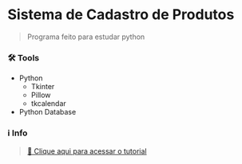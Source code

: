 # Sistema de Cadastro de Produtos

> Programa feito para estudar python

### 🛠 Tools

- Python
  - Tkinter
  - Pillow
  - tkcalendar
- Python Database
 
### ℹ️ Info

> [🔗 Clique aqui para acessar o tutorial](https://www.youtube.com/watch?v=PnX1-KHlZsA)
